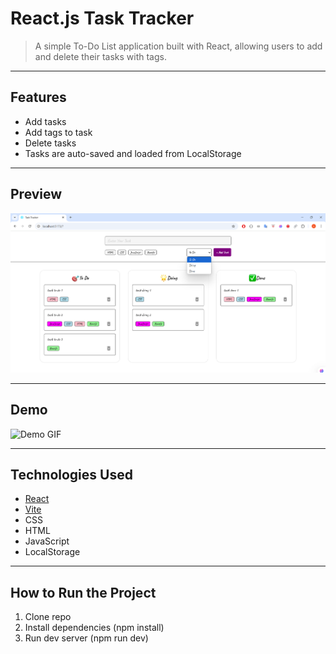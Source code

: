 # React.js Task Tracker

> A simple To-Do List application built with React, allowing users to add and delete their tasks with tags.

---

## Features

- Add tasks
- Add tags to task  
- Delete tasks 
- Tasks are auto-saved and loaded from LocalStorage

---

## Preview
![Screenshot](./_preview/page-01.png)

---

## Demo
![Demo GIF](./_preview/Demo.gif)

---

## Technologies Used

- [React](https://reactjs.org/)  
- [Vite](https://vitejs.dev/)
- CSS  
- HTML  
- JavaScript  
- LocalStorage  

---

## How to Run the Project

1. Clone repo
2. Install dependencies (npm install)
3. Run dev server (npm run dev)